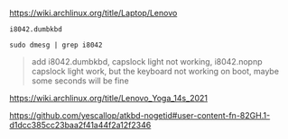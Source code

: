https://wiki.archlinux.org/title/Laptop/Lenovo

``` 
i8042.dumbkbd
```

```
sudo dmesg | grep i8042
```

> add i8042.dumbkbd, capslock light not working, i8042.nopnp capslock light work, but the keyboard not working on boot, maybe some seconds will be fine



https://wiki.archlinux.org/title/Lenovo_Yoga_14s_2021

https://github.com/yescallop/atkbd-nogetid#user-content-fn-82GH.1-d1dcc385cc23baa2f41a44f2a12f2346